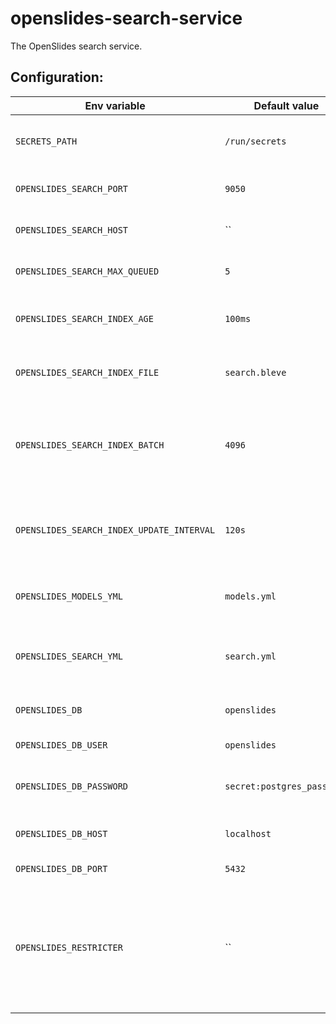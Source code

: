# openslides-search-service

The OpenSlides search service.

## Configuration:

| Env variable                    | Default value              | Meaning |
| ------------------------------- | -------------------------- | ------- |
| `SECRETS_PATH`                  | `/run/secrets`             | Path where the screts are stored. |
| `OPENSLIDES_SEARCH_PORT`        | `9050`                     | Port the service listens on.    |
| `OPENSLIDES_SEARCH_HOST`        | ``                         | Host the service is bound to.   |
| `OPENSLIDES_SEARCH_MAX_QUEUED`  | `5`                        | Number of waiting queries.      |
| `OPENSLIDES_SEARCH_INDEX_AGE`   | `100ms`                    | Accepted age of internal index. |
| `OPENSLIDES_SEARCH_INDEX_FILE`  | `search.bleve`             | Filename of the internal index. |
| `OPENSLIDES_SEARCH_INDEX_BATCH` | `4096`                     | Batch size of the index when its build or re-generated. |
| `OPENSLIDES_SEARCH_INDEX_UPDATE_INTERVAL` | `120s`           | Poll intervall to update the index without queries. |
| `OPENSLIDES_MODELS_YML`         | `models.yml`               | File path of the used models. |
| `OPENSLIDES_SEARCH_YML`         | `search.yml`               | Fields of the models to be searched. |
| `OPENSLIDES_DB`                 | `openslides`               | Name of the database. |
| `OPENSLIDES_DB_USER`            | `openslides`               | Database user. |
| `OPENSLIDES_DB_PASSWORD`        | `secret:postgres_password` | Password of the database user. |
| `OPENSLIDES_DB_HOST`            | `localhost`                | Host of the database. |
| `OPENSLIDES_DB_PORT`            | `5432`                     | Port of the database. |
| `OPENSLIDES_RESTRICTER`         | ``                         | URL to use the restricter from the auto-update-service to filter the query results.|

